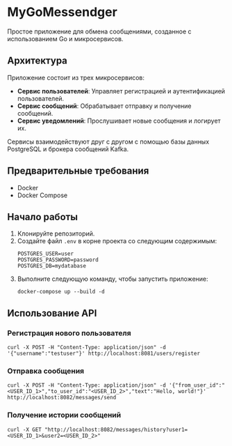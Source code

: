 # MyGoMessendger

Простое приложение для обмена сообщениями, созданное с использованием Go и микросервисов.

## Архитектура

Приложение состоит из трех микросервисов:
- **Сервис пользователей**: Управляет регистрацией и аутентификацией пользователей.
- **Сервис сообщений**: Обрабатывает отправку и получение сообщений.
- **Сервис уведомлений**: Прослушивает новые сообщения и логирует их.

Сервисы взаимодействуют друг с другом с помощью базы данных PostgreSQL и брокера сообщений Kafka.

## Предварительные требования

- Docker
- Docker Compose

## Начало работы

1. Клонируйте репозиторий.
2. Создайте файл `.env` в корне проекта со следующим содержимым:
   ```
   POSTGRES_USER=user
   POSTGRES_PASSWORD=password
   POSTGRES_DB=mydatabase
   ```
3. Выполните следующую команду, чтобы запустить приложение:
   ```
   docker-compose up --build -d
   ```

## Использование API

### Регистрация нового пользователя

```
curl -X POST -H "Content-Type: application/json" -d '{"username":"testuser"}' http://localhost:8081/users/register
```

### Отправка сообщения

```
curl -X POST -H "Content-Type: application/json" -d '{"from_user_id":"<USER_ID_1>","to_user_id":"<USER_ID_2>","text":"Hello, world!"}' http://localhost:8082/messages/send
```

### Получение истории сообщений

```
curl -X GET "http://localhost:8082/messages/history?user1=<USER_ID_1>&user2=<USER_ID_2>"
```
